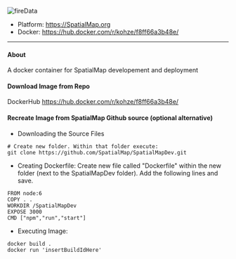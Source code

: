 ![fireData](http://frapbot.kohze.com/SpatialMaps/SpatialMap_cover.jpg)

- Platform: https://SpatialMap.org 
- Docker: https://hub.docker.com/r/kohze/f8ff66a3b48e/

---

#### About

A docker container for SpatialMap developement and deployment

#### Download Image from Repo

DockerHub https://hub.docker.com/r/kohze/f8ff66a3b48e/

#### Recreate Image from SpatialMap Github source (optional alternative)

- Downloading the Source Files
```
# Create new folder. Within that folder execute:
git clone https://github.com/SpatialMap/SpatialMapDev.git
```

- Creating Dockerfile:
Create new file called "Dockerfile" within the new folder (next to the SpatialMapDev folder). 
Add the following lines and save.
```
FROM node:6
COPY . .
WORKDIR /SpatialMapDev
EXPOSE 3000
CMD ["npm","run","start"]
```

- Executing Image:
```
docker build .
docker run 'insertBuildIdHere'
```
